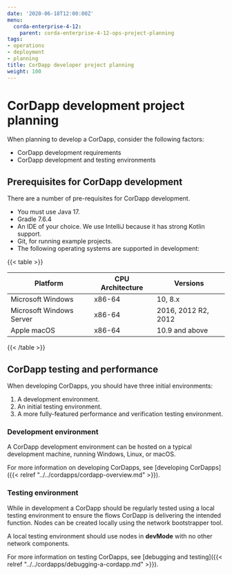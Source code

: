 ```yaml
---
date: '2020-06-18T12:00:00Z'
menu:
  corda-enterprise-4-12:
    parent: corda-enterprise-4-12-ops-project-planning
tags:
- operations
- deployment
- planning
title: CorDapp developer project planning
weight: 100
---
```


# CorDapp development project planning

When planning to develop a CorDapp, consider the following factors:

- CorDapp development requirements
- CorDapp development and testing environments

## Prerequisites for CorDapp development

There are a number of pre-requisites for CorDapp development.

- You must use Java 17.
- Gradle 7.6.4
- An IDE of your choice. We use IntelliJ because it has strong Kotlin support.
- Git, for running example projects.
- The following operating systems are supported in development:

{{< table >}}

|Platform|CPU Architecture|Versions|
|-------------------------------|------------------|-----------|
|Microsoft Windows|x86-64|10, 8.x|
|Microsoft Windows Server|x86-64|2016, 2012 R2, 2012|
|Apple macOS|x86-64|10.9 and above|

{{< /table >}}


## CorDapp testing and performance

When developing CorDapps, you should have three initial environments:

1. A development environment.
2. An initial testing environment.
3. A more fully-featured performance and verification testing environment.

### Development environment

A CorDapp development environment can be hosted on a typical development machine, running Windows, Linux, or macOS.

For more information on developing CorDapps, see [developing CorDapps]({{< relref "../../cordapps/cordapp-overview.md" >}}).

### Testing environment

While in development a CorDapp should be regularly tested using a local testing environment to ensure the flows CorDapp
is delivering the intended function. Nodes can be created locally using the network bootstrapper tool.

A local testing environment should use nodes in **devMode** with no other network components.

For more information on testing CorDapps, see [debugging and testing]({{< relref "../../cordapps/debugging-a-cordapp.md" >}}).
